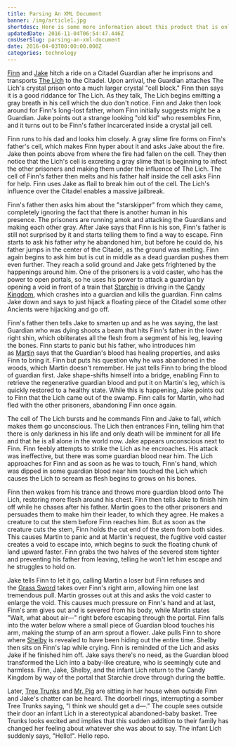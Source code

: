 ```yaml
---
title: Parsing An XML Document
banner: /img/article1.jpg
shortdesc: Here is some more information about this product that is only revealed once clicked on.
updatedDate: 2016-11-04T06:54:47.446Z
cmsUserSlug: parsing-an-xml-document
date: 2016-04-03T00:00:00.000Z
categories: technology
---
```


[Finn](http://adventuretime.wikia.com/wiki/Finn) and [Jake](http://adventuretime.wikia.com/wiki/Jake) hitch a ride on a Citadel Guardian after he imprisons and transports [The Lich](http://adventuretime.wikia.com/wiki/The_Lich_(character)) to the Citadel. Upon arrival, the Guardian attaches The Lich's crystal prison onto a much larger crystal "cell block." Finn then says it is a good riddance for The Lich.<!--more--> As they talk, The Lich begins emitting a gray breath in his cell which the duo don't notice. Finn and Jake then look around for Finn's long-lost father, whom Finn initially suggests might be a Guardian. Jake points out a strange looking "old kid" who resembles Finn, and it turns out to be Finn's father incarcerated inside a crystal jail cell.

Finn runs to his dad and looks him closely. A gray slime fire forms on Finn's father's cell, which makes Finn hyper about it and asks Jake about the fire. Jake then points above from where the fire had fallen on the cell. They then notice that the Lich's cell is excreting a gray slime that is beginning to infect the other prisoners and making them under the influence of The Lich. The cell of Finn's father then melts and his father half inside the cell asks Finn for help. Finn uses Jake as flail to break him out of the cell. The Lich's influence over the Citadel enables a massive jailbreak. 

Finn's father then asks him about the "starskipper" from which they came, completely ignoring the fact that there is another human in his presence. The prisoners are running amok and attacking the Guardians and making each other gray. After Jake says that Finn is his son, Finn's father is still not surprised by it and starts telling them to find a way to escape. Finn starts to ask his father why he abandoned him, but before he could do, his father jumps in the center of the Citadel, as the ground was melting. Finn again begins to ask him but is cut in middle as a dead guardian pushes them even further. They reach a solid ground and Jake gets frightened by the happenings around him. One of the prisoners is a void caster, who has the power to open portals, so he uses his power to attack a guardian by opening a void in front of a train that [Starchie](http://adventuretime.wikia.com/wiki/Starchie) is driving in the [Candy Kingdom](http://adventuretime.wikia.com/wiki/Candy_Kingdom), which crashes into a guardian and kills the guardian. Finn calms Jake down and says to just hijack a floating piece of the Citadel some other Ancients were hijacking and go off.

Finn's father then tells Jake to smarten up and as he was saying, the last Guardian who was dying shoots a beam that hits Finn's father in the lower right shin, which obliterates all the flesh from a segment of his leg, leaving the bones. Finn starts to panic but his father, who introduces him as [Martin](http://adventuretime.wikia.com/wiki/Martin) says that the Guardian's blood has healing properties, and asks Finn to bring it. Finn but puts his question why he was abandoned in the woods, which Martin doesn't remember. He just tells Finn to bring the blood of guardian first. Jake shape-shifts himself into a bridge, enabling Finn to retrieve the regenerative guardian blood and put it on Martin's leg, which is quickly restored to a healthy state. While this is happening, Jake points out to Finn that the Lich came out of the swamp. Finn calls for Martin, who had fled with the other prisoners, abandoning Finn once again.

The cell of The Lich bursts and he commands Finn and Jake to fall, which makes them go unconscious. The Lich then entrances Finn, telling him that there is only darkness in his life and only death will be imminent for all life and that he is all alone in the world now. Jake appears unconscious next to Finn. Finn feebly attempts to strike the Lich as he encroaches. His attack was ineffective, but there was some guardian blood near him. The Lich approaches for Finn and as soon as he was to touch, Finn's hand, which was dipped in some guardian blood near him touched the Lich which causes the Lich to scream as flesh begins to grows on his bones.

Finn then wakes from his trance and throws more guardian blood onto The Lich, restoring more flesh around his chest. Finn then tells Jake to finish him off while he chases after his father. Martin goes to the other prisoners and persuades them to make him their leader, to which they agree. He makes a creature to cut the stem before Finn reaches him. But as soon as the creature cuts the stem, Finn holds the cut end of the stem from both sides. This causes Martin to panic and at Martin's request, the fugitive void caster creates a void to escape into, which begins to suck the floating chunk of land upward faster. Finn grabs the two halves of the severed stem tighter and preventing his father from leaving, telling he won't let him escape and he struggles to hold on.

Jake tells Finn to let it go, calling Martin a loser but Finn refuses and the [Grass Sword](http://adventuretime.wikia.com/wiki/Grass_Sword) takes over Finn's right arm, allowing him one last tremendous pull. Martin grosses out at this and asks the void caster to enlarge the void. This causes much pressure on Finn's hand and at last, Finn's arm gives out and is severed from his body, while Martin states "Wait, what about air—" right before escaping through the portal. Finn falls into the water below where a small piece of Guardian blood touches his arm, making the stump of an arm sprout a flower. Jake pulls Finn to shore where [Shelby](http://adventuretime.wikia.com/wiki/Shelby) is revealed to have been hiding out the entire time. Shelby then sits on Finn's lap while crying. Finn is reminded of the Lich and asks Jake if he finished him off. Jake says there's no need, as the Guardian blood transformed the Lich into a baby-like creature, who is seemingly cute and harmless. Finn, Jake, Shelby, and the infant Lich return to the Candy Kingdom by way of the portal that Starchie drove through during the battle.

Later, [Tree Trunks](http://adventuretime.wikia.com/wiki/Tree_Trunks_(character)) and [Mr. Pig](http://adventuretime.wikia.com/wiki/Mr._Pig) are sitting in her house when outside Finn and Jake's chatter can be heard. The doorbell rings, interrupting a somber Tree Trunks saying, "I think we should get a d—." The couple sees outside their door an infant Lich in a stereotypical abandoned-baby basket. Tree Trunks looks excited and implies that this sudden addition to their family has changed her feeling about whatever she was about to say. The infant Lich suddenly says, "Hello!". Hello repo.
